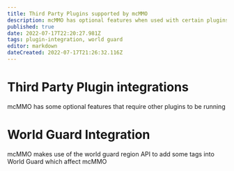 ```yaml
---
title: Third Party Plugins supported by mcMMO
description: mcMMO has optional features when used with certain plugins
published: true
date: 2022-07-17T22:20:27.981Z
tags: plugin-integration, world guard
editor: markdown
dateCreated: 2022-07-17T21:26:32.116Z
---
```


# Third Party Plugin integrations

mcMMO has some optional features that require other plugins to be running

# World Guard Integration

mcMMO makes use of the world guard region API to add some tags into World Guard which affect mcMMO